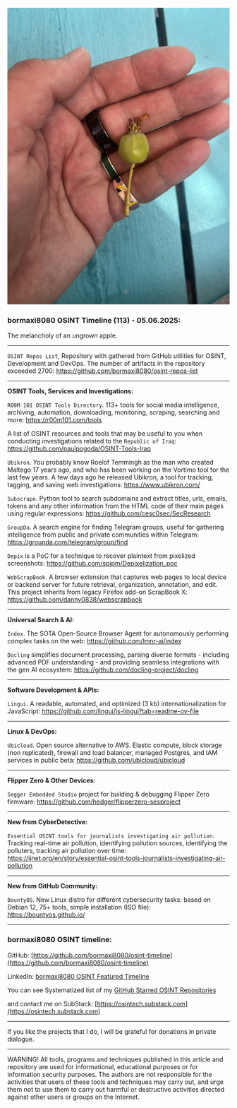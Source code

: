 ![alt text](img/113.jpg)
### bormaxi8080 OSINT Timeline (113) - 05.06.2025:

The melancholy of an ungrown apple.

----

```OSINT Repos List```, Repository with gathered from GitHub utilities for OSINT, Development and DevOps. The number of artifacts in the repository exceeded 2700: https://github.com/bormaxi8080/osint-repos-list

----

**OSINT Tools, Services and Investigations:**

```R00M 101 OSINT Tools Directory```. 113+ tools for social media intelligence, archiving, automation, downloading, monitoring, scraping, searching and more: https://r00m101.com/tools

A list of OSINT resources and tools that may be useful to you when conducting investigations related to the ```Republic of Iraq```: https://github.com/paulpogoda/OSINT-Tools-Iraq

```Ubikron```. You probably know Roelof Temmingh as the man who created Maltego 17 years ago, and who has been working on the Vortimo tool for the last few years. A few days ago he released Ubikron, a tool for tracking, tagging, and saving web investigations: https://www.ubikron.com/

```Subscrape```. Python tool to search subdomains and extract titles, urls, emails, tokens and any other information from the HTML code of their main pages using regular expressions: https://github.com/cesc0sec/SecResearch

```GroupDa```. A search engine for finding Telegram groups, useful for gathering intelligence from public and private communities within Telegram: https://groupda.com/telegram/group/find

```Depix``` is a PoC for a technique to recover plaintext from pixelized screenshots: https://github.com/spipm/Depixelization_poc

```WebScrapBook```. A browser extension that captures web pages to local device or backend server for future retrieval, organization, annotation, and edit. This project inherits from legacy Firefox add-on ScrapBook X: https://github.com/danny0838/webscrapbook

----

**Universal Search & AI:**

```Index```. The SOTA Open-Source Browser Agent for autonomously performing complex tasks on the web: https://github.com/lmnr-ai/index

```Docling``` simplifies document processing, parsing diverse formats - including advanced PDF understanding - and providing seamless integrations with the gen AI ecosystem: https://github.com/docling-project/docling

---

**Software Development & APIs:**

```Lingui```. A readable, automated, and optimized (3 kb) internationalization for JavaScript: https://github.com/lingui/js-lingui?tab=readme-ov-file

----

**Linux & DevOps:**

```Ubicloud```. Open source alternative to AWS. Elastic compute, block storage (non replicated), firewall and load balancer, managed Postgres, and IAM services in public beta: https://github.com/ubicloud/ubicloud

----

**Flipper Zero & Other Devices:**

```Segger Embedded Studio``` project for building & debugging Flipper Zero firmware: https://github.com/hedger/flipperzero-sesproject

----

**New from CyberDetective:**

```Essential OSINT tools for journalists investigating air pollution```. Tracking real-time air pollution, identifying pollution sources, identifying the polluters, tracking air pollution over time: https://ijnet.org/en/story/essential-osint-tools-journalists-investigating-air-pollution

----

**New from GitHub Community:**

```BountyOS```. New Linux distro for different cybersecurity tasks: based on Debian 12, 75+ tools, simple installation (ISO file): https://bountyos.github.io/

----
### bormaxi8080 OSINT timeline:

GitHub: [https://github.com/bormaxi8080/osint-timeline](https://github.com/bormaxi8080/osint-timeline)

LinkedIn: [bormaxi8080 OSINT Featured Timeline](https://www.linkedin.com/in/osintech/details/featured/)

You can see Systematized list of my [GitHub Starred OSINT Repositories](https://github.com/bormaxi8080/osint-repos-list)

and contact me on SubStack: [https://osintech.substack.com](https://osintech.substack.com)

----

If you like the projects that I do, I will be grateful for donations in private dialogue.

----

WARNING! All tools, programs and techniques published in this article and repository are used for informational, educational purposes or for information security purposes. The authors are not responsible for the activities that users of these tools and techniques may carry out, and urge them not to use them to carry out harmful or destructive activities directed against other users or groups on the Internet.